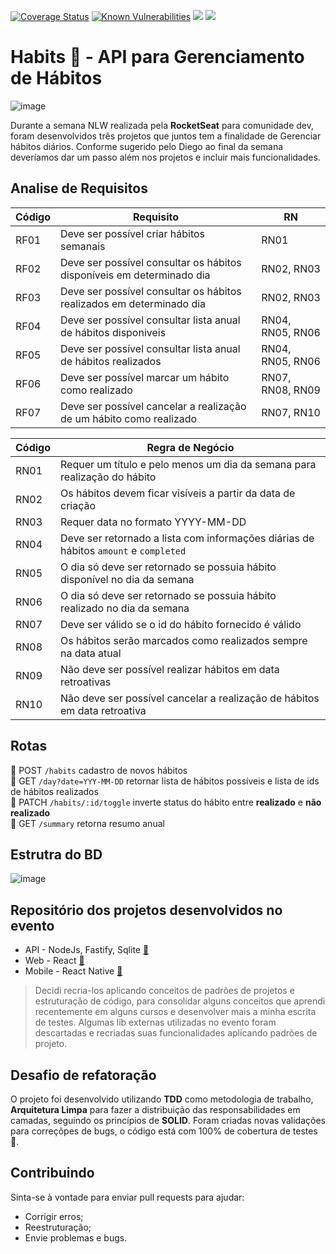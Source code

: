 [![Coverage Status](https://coveralls.io/repos/github/guialexandree/habits-clean-api/badge.svg?branch=master)](https://coveralls.io/github/guialexandree/habits-clean-api?branch=master)
[![Known Vulnerabilities](https://snyk.io/test/github/guialexandree/habits-clean-api/badge.svg)](https://snyk.io/test/github/guialexandree/habits-clean-api)
[![](https://github.com/guialexandree/habits-clean-api/actions/workflows/development-ci.yml/badge.svg)](https://github.com/guialexandree/habits-clean-api/actions/workflows/development-ci.yml/badge.svg)
[![](https://github.com/guialexandree/habits-clean-api/actions/workflows/release-ci.yml/badge.svg)](https://github.com/guialexandree/habits-clean-api/actions/workflows/release-ci.yml/badge.svg)


# Habits 🎈 - API para Gerenciamento de Hábitos

![image](https://user-images.githubusercontent.com/30730216/215792250-ae7ce48a-3fed-4c11-a126-ae12bd87d217.png)

Durante a semana NLW realizada pela **RocketSeat** para comunidade dev, foram desenvolvidos três projetos que juntos
tem a finalidade de Gerenciar hábitos diários.
Conforme sugerido pelo Diego ao final da semana deveríamos dar um passo além nos projetos e incluir mais funcionalidades.

## Analise de Requisitos

Código | Requisito | RN
--- | --- | --- |
RF01 | Deve ser possível criar hábitos semanais | RN01 |
RF02 | Deve ser possível consultar os hábitos disponíveis em determinado dia | RN02, RN03 |
RF03 | Deve ser possível consultar os hábitos realizados em determinado dia | RN02, RN03 |
RF04 | Deve ser possível consultar lista anual de hábitos disponiveis | RN04, RN05, RN06 |
RF05 | Deve ser possível consultar lista anual de hábitos realizados  | RN04, RN05, RN06 |
RF06 | Deve ser possível marcar um hábito como realizado  | RN07, RN08, RN09 |
RF07 | Deve ser possível cancelar a realização de um hábito como realizado  | RN07, RN10 |

Código | Regra de Negócio
--- | --- |
RN01 | Requer um título e pelo menos um dia da semana para realização do hábito |
RN02 | Os hábitos devem ficar visíveis a partir da data de criação |
RN03 | Requer data no formato YYYY-MM-DD |
RN04 | Deve ser retornado a lista com informações diárias de hábitos `amount` e `completed` |
RN05 | O dia só deve ser retornado se possuia hábito disponível no dia da semana |
RN06 | O dia só deve ser retornado se possuia hábito realizado no dia da semana |
RN07 | Deve ser válido se o id do hábito fornecido é válido |
RN08 | Os hábitos serão marcados como realizados sempre na data atual |
RN09 | Não deve ser possível realizar hábitos em data retroativas |
RN10 | Não deve ser possível cancelar a realização de hábitos em data retroativa |

## Rotas
🚩 POST `/habits` cadastro de novos hábitos<br>
🚩 GET `/day?date=YYY-MM-DD` retornar lista de hábitos possíveis e lista de ids de hábitos realizados<br>
🚩 PATCH `/habits/:id/toggle` inverte status do hábito entre **realizado** e **não realizado**<br>
🚩 GET `/summary` retorna resumo anual

## Estrutra do BD

![image](https://user-images.githubusercontent.com/30730216/215297229-df351b45-2445-4e6a-a162-91374ca0b56f.png)

## Repositório dos projetos desenvolvidos no evento
- API - NodeJs, Fastify, Sqlite [🔗](https://github.com/guialexandree/rocketseat-nlw-setup-backend)
- Web - React [🔗](https://github.com/guialexandree/rocketseat-nlw-setup-web)
- Mobile - React Native [🔗](https://github.com/guialexandree/rocketseat-nlw-setup-mobile)

> Decidi recria-los aplicando conceitos de padrões de projetos e estruturação de código, para consolidar alguns conceitos que 
> aprendi recentemente em alguns cursos e desenvolver mais a minha escrita de testes. 
> Algumas lib externas utilizadas no evento foram descartadas e recriadas suas funcionalidades aplicando padrões de projeto.

## Desafio de refatoração

O projeto foi desenvolvido utilizando **TDD** como metodologia de trabalho, **Arquitetura Limpa** para fazer a distribuição
das responsabilidades em camadas, seguindo os princípios de **SOLID**. Foram criadas novas validações para correçõpes de bugs,
o código está com 100% de cobertura de testes 💚.

## Contribuindo

Sinta-se à vontade para enviar pull requests para ajudar:
- Corrigir erros;
- Reestruturação;
- Envie problemas e bugs.
